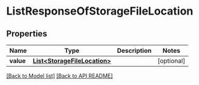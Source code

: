 
# ListResponseOfStorageFileLocation


## Properties
Name | Type | Description | Notes
------------ | ------------- | ------------- | -------------
**value** | [**List&lt;StorageFileLocation&gt;**](StorageFileLocation.md) |  |  [optional]




[[Back to Model list]](Models.md) [[Back to API README]](README.md)

